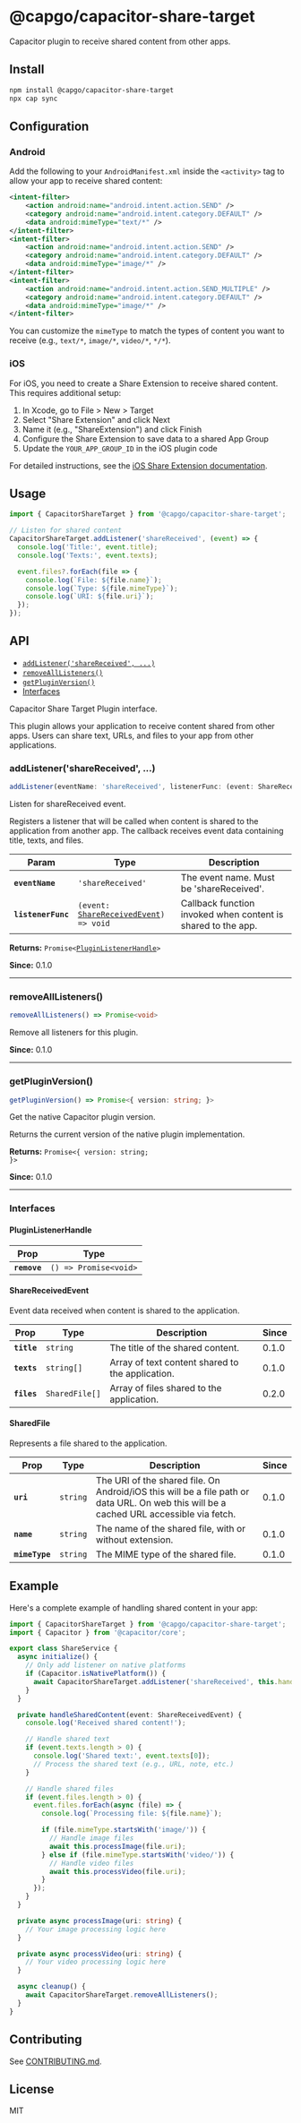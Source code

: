 # @capgo/capacitor-share-target

Capacitor plugin to receive shared content from other apps.

## Install

```bash
npm install @capgo/capacitor-share-target
npx cap sync
```

## Configuration

### Android

Add the following to your `AndroidManifest.xml` inside the `<activity>` tag to allow your app to receive shared content:

```xml
<intent-filter>
    <action android:name="android.intent.action.SEND" />
    <category android:name="android.intent.category.DEFAULT" />
    <data android:mimeType="text/*" />
</intent-filter>
<intent-filter>
    <action android:name="android.intent.action.SEND" />
    <category android:name="android.intent.category.DEFAULT" />
    <data android:mimeType="image/*" />
</intent-filter>
<intent-filter>
    <action android:name="android.intent.action.SEND_MULTIPLE" />
    <category android:name="android.intent.category.DEFAULT" />
    <data android:mimeType="image/*" />
</intent-filter>
```

You can customize the `mimeType` to match the types of content you want to receive (e.g., `text/*`, `image/*`, `video/*`, `*/*`).

### iOS

For iOS, you need to create a Share Extension to receive shared content. This requires additional setup:

1. In Xcode, go to File > New > Target
2. Select "Share Extension" and click Next
3. Name it (e.g., "ShareExtension") and click Finish
4. Configure the Share Extension to save data to a shared App Group
5. Update the `YOUR_APP_GROUP_ID` in the iOS plugin code

For detailed instructions, see the [iOS Share Extension documentation](https://developer.apple.com/documentation/uikit/uiactivityviewcontroller).

## Usage

```typescript
import { CapacitorShareTarget } from '@capgo/capacitor-share-target';

// Listen for shared content
CapacitorShareTarget.addListener('shareReceived', (event) => {
  console.log('Title:', event.title);
  console.log('Texts:', event.texts);

  event.files?.forEach(file => {
    console.log(`File: ${file.name}`);
    console.log(`Type: ${file.mimeType}`);
    console.log(`URI: ${file.uri}`);
  });
});
```

## API

<docgen-index>

* [`addListener('shareReceived', ...)`](#addlistenersharereceived-)
* [`removeAllListeners()`](#removealllisteners)
* [`getPluginVersion()`](#getpluginversion)
* [Interfaces](#interfaces)

</docgen-index>

<docgen-api>
<!--Update the source file JSDoc comments and rerun docgen to update the docs below-->

Capacitor Share Target Plugin interface.

This plugin allows your application to receive content shared from other apps.
Users can share text, URLs, and files to your app from other applications.

### addListener('shareReceived', ...)

```typescript
addListener(eventName: 'shareReceived', listenerFunc: (event: ShareReceivedEvent) => void) => Promise<PluginListenerHandle>
```

Listen for shareReceived event.

Registers a listener that will be called when content is shared to the application
from another app. The callback receives event data containing title, texts, and files.

| Param              | Type                                                                                  | Description                                                  |
| ------------------ | ------------------------------------------------------------------------------------- | ------------------------------------------------------------ |
| **`eventName`**    | <code>'shareReceived'</code>                                                          | The event name. Must be 'shareReceived'.                     |
| **`listenerFunc`** | <code>(event: <a href="#sharereceivedevent">ShareReceivedEvent</a>) =&gt; void</code> | Callback function invoked when content is shared to the app. |

**Returns:** <code>Promise&lt;<a href="#pluginlistenerhandle">PluginListenerHandle</a>&gt;</code>

**Since:** 0.1.0

--------------------


### removeAllListeners()

```typescript
removeAllListeners() => Promise<void>
```

Remove all listeners for this plugin.

**Since:** 0.1.0

--------------------


### getPluginVersion()

```typescript
getPluginVersion() => Promise<{ version: string; }>
```

Get the native Capacitor plugin version.

Returns the current version of the native plugin implementation.

**Returns:** <code>Promise&lt;{ version: string; }&gt;</code>

**Since:** 0.1.0

--------------------


### Interfaces


#### PluginListenerHandle

| Prop         | Type                                      |
| ------------ | ----------------------------------------- |
| **`remove`** | <code>() =&gt; Promise&lt;void&gt;</code> |


#### ShareReceivedEvent

Event data received when content is shared to the application.

| Prop        | Type                      | Description                                      | Since |
| ----------- | ------------------------- | ------------------------------------------------ | ----- |
| **`title`** | <code>string</code>       | The title of the shared content.                 | 0.1.0 |
| **`texts`** | <code>string[]</code>     | Array of text content shared to the application. | 0.1.0 |
| **`files`** | <code>SharedFile[]</code> | Array of files shared to the application.        | 0.2.0 |


#### SharedFile

Represents a file shared to the application.

| Prop           | Type                | Description                                                                                                                             | Since |
| -------------- | ------------------- | --------------------------------------------------------------------------------------------------------------------------------------- | ----- |
| **`uri`**      | <code>string</code> | The URI of the shared file. On Android/iOS this will be a file path or data URL. On web this will be a cached URL accessible via fetch. | 0.1.0 |
| **`name`**     | <code>string</code> | The name of the shared file, with or without extension.                                                                                 | 0.1.0 |
| **`mimeType`** | <code>string</code> | The MIME type of the shared file.                                                                                                       | 0.1.0 |

</docgen-api>

## Example

Here's a complete example of handling shared content in your app:

```typescript
import { CapacitorShareTarget } from '@capgo/capacitor-share-target';
import { Capacitor } from '@capacitor/core';

export class ShareService {
  async initialize() {
    // Only add listener on native platforms
    if (Capacitor.isNativePlatform()) {
      await CapacitorShareTarget.addListener('shareReceived', this.handleSharedContent);
    }
  }

  private handleSharedContent(event: ShareReceivedEvent) {
    console.log('Received shared content!');

    // Handle shared text
    if (event.texts.length > 0) {
      console.log('Shared text:', event.texts[0]);
      // Process the shared text (e.g., URL, note, etc.)
    }

    // Handle shared files
    if (event.files.length > 0) {
      event.files.forEach(async (file) => {
        console.log(`Processing file: ${file.name}`);

        if (file.mimeType.startsWith('image/')) {
          // Handle image files
          await this.processImage(file.uri);
        } else if (file.mimeType.startsWith('video/')) {
          // Handle video files
          await this.processVideo(file.uri);
        }
      });
    }
  }

  private async processImage(uri: string) {
    // Your image processing logic here
  }

  private async processVideo(uri: string) {
    // Your video processing logic here
  }

  async cleanup() {
    await CapacitorShareTarget.removeAllListeners();
  }
}
```

## Contributing

See [CONTRIBUTING.md](CONTRIBUTING.md).

## License

MIT
